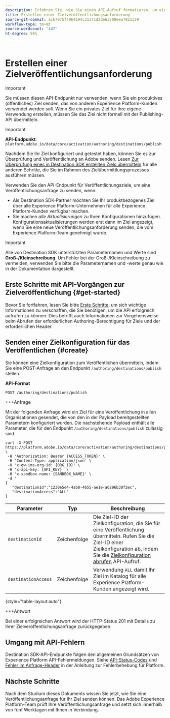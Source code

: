 ```yaml
---
description: Erfahren Sie, wie Sie einen API-Aufruf formatieren, um eine Anfrage zur Veröffentlichung über Adobe Experience Platform Destination SDK zu senden.
title: Erstellen einer Zielveröffentlichungsanforderung
source-git-commit: acb7075f49b4194c31371d2de63709eea7821329
workflow-type: tm+mt
source-wordcount: '447'
ht-degree: 56%

---
```



# Erstellen einer Zielveröffentlichungsanforderung

>[!IMPORTANT]
>
>Sie müssen diesen API-Endpunkt nur verwenden, wenn Sie ein produktives (öffentliches) Ziel senden, das von anderen Experience Platform-Kunden verwendet werden soll. Wenn Sie ein privates Ziel für Ihre eigene Verwendung erstellen, müssen Sie das Ziel nicht formell mit der Publishing-API übermitteln.

>[!IMPORTANT]
>
>**API-Endpunkt**: `platform.adobe.io/data/core/activation/authoring/destinations/publish`

Nachdem Sie Ihr Ziel konfiguriert und getestet haben, können Sie es zur Überprüfung und Veröffentlichung an Adobe senden. Lesen [Zur Überprüfung eines in Destination SDK erstellten Ziels übermitteln](../guides/submit-destination.md) für alle anderen Schritte, die Sie im Rahmen des Zielübermittlungsprozesses ausführen müssen.

Verwenden Sie den API-Endpunkt für Veröffentlichungsziele, um eine Veröffentlichungsanfrage zu senden, wenn:

* Als Destination SDK-Partner möchten Sie Ihr produktbezogenes Ziel über alle Experience Platform-Unternehmen für alle Experience Platform-Kunden verfügbar machen.
* Sie machen *alle Aktualisierungen* zu Ihren Konfigurationen hinzufügen. Konfigurationsaktualisierungen werden erst dann im Ziel angezeigt, wenn Sie eine neue Veröffentlichungsanforderung senden, die vom Experience Platform-Team genehmigt wurde.

>[!IMPORTANT]
>
>Alle von Destination SDK unterstützten Parameternamen und Werte sind **Groß-/Kleinschreibung**. Um Fehler bei der Groß-/Kleinschreibung zu vermeiden, verwenden Sie bitte die Parameternamen und -werte genau wie in der Dokumentation dargestellt.

## Erste Schritte mit API-Vorgängen zur Zielveröffentlichung {#get-started}

Bevor Sie fortfahren, lesen Sie bitte [Erste Schritte](../getting-started.md), um sich wichtige Informationen zu verschaffen, die Sie benötigen, um die API erfolgreich aufrufen zu können. Dies betrifft auch Informationen zur Vorgehensweise beim Abrufen der erforderlichen Authoring-Berechtigung für Ziele und der erforderlichen Header.

## Senden einer Zielkonfiguration für das Veröffentlichen {#create}

Sie können eine Zielkonfiguration zum Veröffentlichen übermitteln, indem Sie eine POST-Anfrage an den Endpunkt `/authoring/destinations/publish` stellen.

**API-Format**

```http
POST /authoring/destinations/publish
```

+++Anfrage

Mit der folgenden Anfrage wird ein Ziel für eine Veröffentlichung in allen Organisationen gesendet, die von den in der Payload bereitgestellten Parametern konfiguriert wurden. Die nachstehende Payload enthält alle Parameter, die für den Endpunkt `/authoring/destinations/publish` zulässig sind.

```shell
curl -X POST https://platform.adobe.io/data/core/activation/authoring/destinations/publish \
 -H 'Authorization: Bearer {ACCESS_TOKEN}' \
 -H 'Content-Type: application/json' \
 -H 'x-gw-ims-org-id: {ORG_ID}' \
 -H 'x-api-key: {API_KEY}' \
 -H 'x-sandbox-name: {SANDBOX_NAME}' \
 -d '
{
   "destinationId":"1230e5e4-4ab8-4655-ae1e-a6296b30f2ec",
   "destinationAccess":"ALL"
}
```

| Parameter | Typ | Beschreibung |
|---------|----------|------|
| `destinationId` | Zeichenfolge | Die Ziel-ID der Zielkonfiguration, die Sie für eine Veröffentlichung übermitteln. Rufen Sie die Ziel-ID einer Zielkonfiguration ab, indem Sie die [Zielkonfiguration abrufen](../authoring-api/destination-configuration/retrieve-destination-configuration.md) API-Aufruf. |
| `destinationAccess` | Zeichenfolge | Verwendung `ALL` damit Ihr Ziel im Katalog für alle Experience Platform-Kunden angezeigt wird. |

{style="table-layout:auto"}

+++Antwort

Bei einer erfolgreichen Antwort wird der HTTP-Status 201 mit Details zu Ihrer Zielveröffentlichungsanfrage zurückgegeben.

## Umgang mit API-Fehlern

Destination SDK-API-Endpunkte folgen den allgemeinen Grundsätzen von Experience Platform API-Fehlermeldungen. Siehe [API-Status-Codes](../../../landing/troubleshooting.md#api-status-codes) und [Fehler im Anfrage-Header](../../../landing/troubleshooting.md#request-header-errors) in der Anleitung zur Fehlerbehebung für Platform.

## Nächste Schritte

Nach dem Studium dieses Dokuments wissen Sie jetzt, wie Sie eine Veröffentlichungsanfrage für Ihr Ziel senden können. Das Adobe Experience Platform-Team prüft Ihre Veröffentlichungsanfrage und setzt sich innerhalb von fünf Werktagen mit Ihnen in Verbindung.